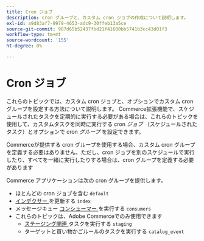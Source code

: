```yaml
---
title: Cron ジョブ
description: cron グループと、カスタム cron ジョブの作成について説明します。
exl-id: a9d83af7-9979-4653-adc9-30ffeb13a5ce
source-git-commit: 987d65b52437fbd21f41600bb5741b3cc43d01f3
workflow-type: tm+mt
source-wordcount: '155'
ht-degree: 0%

---
```


# Cron ジョブ

これらのトピックでは、カスタム cron ジョブと、オプションでカスタム cron グループを設定する方法について説明します。 Commerce拡張機能で、スケジュールされたタスクを定期的に実行する必要がある場合は、これらのトピックを使用して、カスタムタスクを同時に実行する cron _ジョブ_ （スケジュールされたタスク）とオプションで cron _グループ_ を設定できます。

Commerceが提供する cron グループを使用する場合、カスタム cron グループを定義する必要はありません。ただし、cron ジョブを別のスケジュールで実行したり、すべてを一緒に実行したりする場合は、cron グループを定義する必要があります

Commerce アプリケーションは次の cron グループを提供します。

- ほとんどの cron ジョブを含む `default`
- [ インデクサー ](../cli/manage-indexers.md) を更新する `index`
- メッセージキュー [ コンシューマー ](../cli/start-message-queues.md) を実行する `consumers`
- これらのトピックは、Adobe Commerceでのみ使用できます
   - [ ステージング関連 ](https://experienceleague.adobe.com/ja/docs/commerce-admin/content-design/staging/content-staging) タスクを実行する `staging`
   - ターゲットと買い物かごルールのタスクを実行する `catalog_event`
